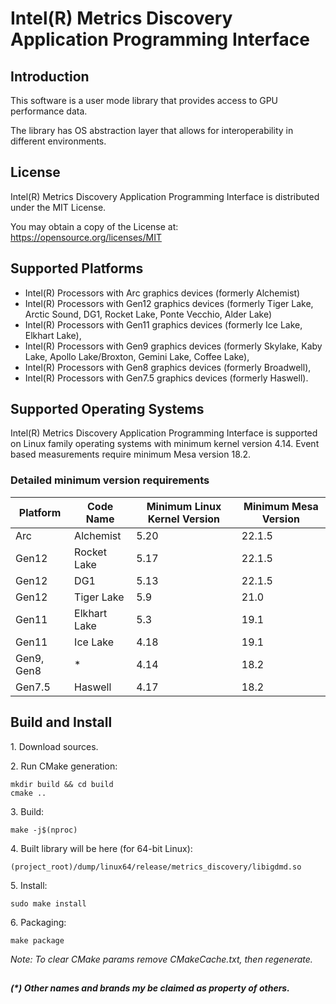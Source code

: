 # Intel(R) Metrics Discovery Application Programming Interface

## Introduction

This software is a user mode library that provides access to GPU performance data.

The library has OS abstraction layer that allows for interoperability in different environments.

## License

Intel(R) Metrics Discovery Application Programming Interface is distributed under the MIT License.

You may obtain a copy of the License at:
https://opensource.org/licenses/MIT

## Supported Platforms

- Intel(R) Processors with Arc graphics devices (formerly Alchemist)
- Intel(R) Processors with Gen12 graphics devices (formerly Tiger Lake, Arctic Sound, DG1, Rocket Lake, Ponte Vecchio, Alder Lake)
- Intel(R) Processors with Gen11 graphics devices (formerly Ice Lake, Elkhart Lake),
- Intel(R) Processors with Gen9 graphics devices (formerly Skylake, Kaby Lake, Apollo Lake/Broxton, Gemini Lake, Coffee Lake),
- Intel(R) Processors with Gen8 graphics devices (formerly Broadwell),
- Intel(R) Processors with Gen7.5 graphics devices (formerly Haswell).

## Supported Operating Systems

Intel(R) Metrics Discovery Application Programming Interface is supported on Linux family operating systems with minimum kernel version 4.14.
Event based measurements require minimum Mesa version 18.2.

### Detailed minimum version requirements

| Platform | Code Name | Minimum Linux Kernel Version | Minimum Mesa Version |
|--|--|--|--|
| Arc | Alchemist | 5.20 | 22.1.5 |
| Gen12 | Rocket Lake | 5.17 | 22.1.5 |
| Gen12 | DG1 | 5.13 | 22.1.5 |
| Gen12 | Tiger Lake | 5.9 | 21.0 |
| Gen11 | Elkhart Lake | 5.3 | 19.1 |
| Gen11 | Ice Lake | 4.18 | 19.1 |
| Gen9, Gen8 | * | 4.14 | 18.2 |
| Gen7.5 | Haswell | 4.17 | 18.2 |

## Build and Install

1\. Download sources.

2\. Run CMake generation:

```shell
mkdir build && cd build
cmake ..
```

3\. Build:

```shell
make -j$(nproc)
```

4\. Built library will be here (for 64-bit Linux):

```shell
(project_root)/dump/linux64/release/metrics_discovery/libigdmd.so
```

5\. Install:

```shell
sudo make install
```

6\. Packaging:

```shell
make package
```

*Note: To clear CMake params remove CMakeCache.txt, then regenerate.*

##
___(*) Other names and brands my be claimed as property of others.___
